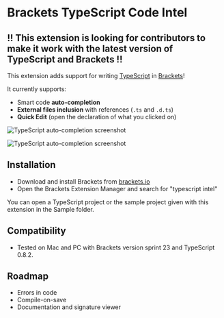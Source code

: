 # Brackets TypeScript Code Intel #

## !! This extension is looking for contributors to make it work with the latest version of TypeScript and Brackets !! ##
  
This extension adds support for writing [TypeScript](http://www.typescriptlang.org/) in [Brackets](http://brackets.io/)! 

It currently supports:
* Smart code **auto-completion**
* **External files inclusion** with references (`.ts` and `.d.ts`)
* **Quick Edit** (open the declaration of what you clicked on)

![TypeScript auto-completion screenshot](http://i.minus.com/jBFtqwppfaQ1d.PNG "TypeScript auto-completion screenshot")

![TypeScript auto-completion screenshot](http://i.minus.com/jbpJxdk9UBkkUA.PNG "TypeScript auto-completion screenshot")

## Installation ##

* Download and install Brackets from [brackets.io](http://brackets.io/)
* Open the Brackets Extension Manager and search for "typescript intel"

You can open a TypeScript project or the sample project given 
with this extension in the Sample folder.

## Compatibility ##

* Tested on Mac and PC with Brackets version sprint 23 and TypeScript 0.8.2.

## Roadmap ##

* Errors in code
* Compile-on-save
* Documentation and signature viewer
